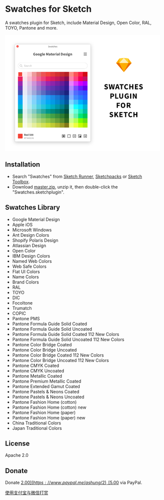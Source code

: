 # Swatches for Sketch

A swatches plugin for Sketch, include Material Design, Open Color, RAL, TOYO, Pantone and more.

![](Swatches.png)

## Installation

- Search "Swatches" from [Sketch Runner](http://sketchrunner.com/),  [Sketchpacks](https://sketchpacks.com/) or [Sketch Toolbox](http://sketchtoolbox.com/).
- Download [master.zip](https://github.com/Ashung/Sketch_Swatches/archive/master.zip), unzip it, then double-click the "Swatches.sketchplugin".

## Swatches Library

- Google Material Design
- Apple iOS
- Microsoft Windows
- Ant Design Colors
- Shopify Polaris Design
- Atlassian Design
- Open Color
- IBM Design Colors
- Named Web Colors
- Web Safe Colors
- Flat UI Colors
- Name Colors
- Brand Colors
- RAL
- TOYO
- DIC
- Focoltone
- Trumatch
- COPIC
- Pantone PMS
- Pantone Formula Guide Solid Coated
- Pantone Formula Guide Solid Uncoated
- Pantone Formula Guide Solid Coated 112 New Colors
- Pantone Formula Guide Solid Uncoated 112 New Colors
- Pantone Color Bridge Coated
- Pantone Color Bridge Uncoated
- Pantone Color Bridge Coated 112 New Colors
- Pantone Color Bridge Uncoated 112 New Colors
- Pantone CMYK Coated
- Pantone CMYK Uncoated
- Pantone Metallic Coated
- Pantone Premium Metallic Coated
- Pantone Extended Gamut Coated
- Pantone Pastels & Neons Coated
- Pantone Pastels & Neons Uncoated
- Pantone Fashion Home (cotton)
- Pantone Fashion Home (cotton) new
- Pantone Fashion Home (paper)
- Pantone Fashion Home (paper) new
- China Traditional Colors
- Japan Traditional Colors

## License

Apache 2.0

## Donate

Donate [$2.00](https://www.paypal.me/ashung/2),  [$5.00](https://www.paypal.me/ashung/5) via PayPal.

[使用支付宝与微信打赏](https://ashung.github.io/donate.html)
